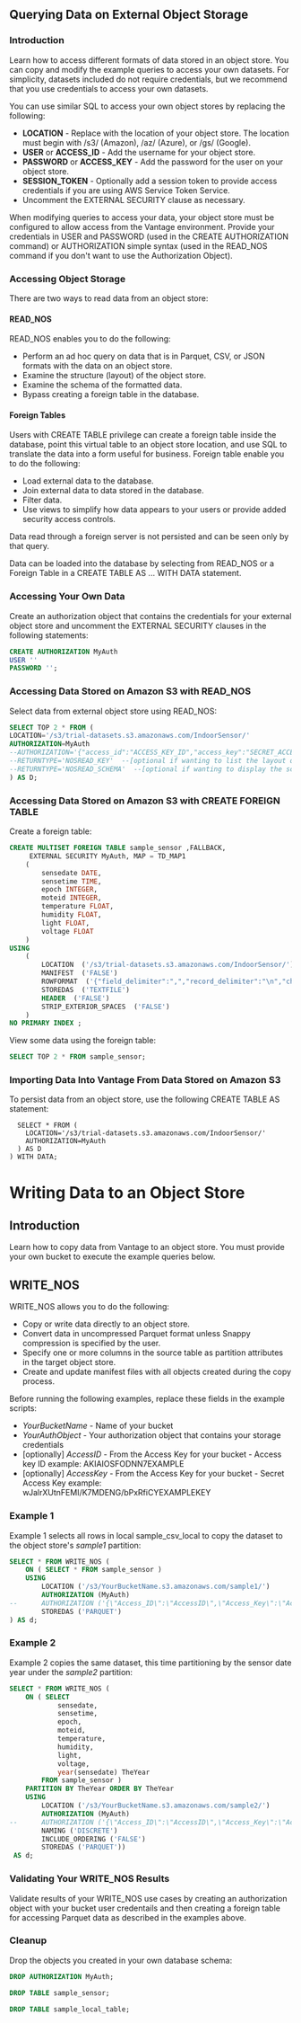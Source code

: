 ## Querying Data on External Object Storage

### Introduction

Learn how to access different formats of data stored in an object store. You can copy and modify the example queries to access your own datasets. For simplicity, datasets included do not require credentials, but we recommend that you use credentials to access your own datasets.

You can use similar SQL to access your own object stores by replacing the following:
* __LOCATION__ - Replace with the location of your object store. The location must begin with /s3/ (Amazon), /az/ (Azure), or /gs/ (Google).
* __USER__ or __ACCESS_ID__ - Add the username for your object store.
* __PASSWORD__ or __ACCESS_KEY__ - Add the password for the user on your object store.
* __SESSION_TOKEN__ - Optionally add a session token to provide access credentials if you are using AWS Service Token Service.
* Uncomment the EXTERNAL SECURITY clause as necessary.

When modifying queries to access your data, your object store must be configured to allow access from the Vantage environment. Provide your credentials in USER and PASSWORD (used in the CREATE AUTHORIZATION command) or AUTHORIZATION simple syntax (used in the READ_NOS command if you don't want to use the Authorization Object).

### Accessing Object Storage

There are two ways to read data from an object store:

#### READ_NOS

READ_NOS enables you to do the following:
* Perform an ad hoc query on data that is in Parquet, CSV, or JSON formats with the data on an object store.
* Examine the structure (layout) of the object store.
* Examine the schema of the formatted data.
* Bypass creating a foreign table in the database.

#### Foreign Tables

Users with CREATE TABLE privilege can create a foreign table inside the database, point this virtual table to an object store location, and use SQL to translate the data into a form useful for business.
Foreign table enable you to do the following:
* Load external data to the database.
* Join external data to data stored in the database.
* Filter data.
* Use views to simplify how data appears to your users or provide added security access controls.

Data read through a foreign server is not persisted and can be seen only by that query.

Data can be loaded into the database by selecting from READ_NOS or a Foreign Table in a CREATE TABLE AS ... WITH DATA statement. 

### Accessing Your Own Data

Create an authorization object that contains the credentials for your external object store and uncomment the EXTERNAL SECURITY clauses in the following statements:


```sql
CREATE AUTHORIZATION MyAuth
USER ''
PASSWORD '';
```

### Accessing Data Stored on Amazon S3 with READ_NOS

Select data from external object store using READ_NOS:


```sql
SELECT TOP 2 * FROM (
LOCATION='/s3/trial-datasets.s3.amazonaws.com/IndoorSensor/'
AUTHORIZATION=MyAuth
--AUTHORIZATION='{"access_id":"ACCESS_KEY_ID","access_key":"SECRET_ACCESS_KEY"}'  --[optional AUTHORIZATION using direct credentials]
--RETURNTYPE='NOSREAD_KEY'  --[optional if wanting to list the layout of the object store]
--RETURNTYPE='NOSREAD_SCHEMA'  --[optional if wanting to display the schema of the data files] 
) AS D;
```

### Accessing Data Stored on Amazon S3 with CREATE FOREIGN TABLE

Create a foreign table:


```sql
CREATE MULTISET FOREIGN TABLE sample_sensor ,FALLBACK,
     EXTERNAL SECURITY MyAuth, MAP = TD_MAP1
    (
        sensedate DATE,
        sensetime TIME,
        epoch INTEGER,
        moteid INTEGER,
        temperature FLOAT,
        humidity FLOAT,
        light FLOAT,
        voltage FLOAT
    )
USING
    (
        LOCATION  ('/s3/trial-datasets.s3.amazonaws.com/IndoorSensor/')
        MANIFEST  ('FALSE')
        ROWFORMAT  ('{"field_delimiter":",","record_delimiter":"\n","character_set":"LATIN"}')
        STOREDAS  ('TEXTFILE')
        HEADER  ('FALSE')
        STRIP_EXTERIOR_SPACES  ('FALSE')
    )
NO PRIMARY INDEX ;
```

View some data using the foreign table:


```sql
SELECT TOP 2 * FROM sample_sensor;
```

### Importing Data Into Vantage From Data Stored on Amazon S3

To persist data from an object store, use the following CREATE TABLE AS statement:

```CREATE MULTISET TABLE sample_local_table AS (
  SELECT * FROM (
    LOCATION='/s3/trial-datasets.s3.amazonaws.com/IndoorSensor/'
    AUTHORIZATION=MyAuth
  ) AS D
) WITH DATA;
```


# Writing Data to an Object Store
    
## Introduction

Learn how to copy data from Vantage to an object store. You must provide your own bucket to execute the example queries below.

## WRITE_NOS

WRITE_NOS allows you to do the following:
* Copy or write data directly to an object store.
* Convert data in uncompressed Parquet format unless Snappy compression is specified by the user.
* Specify one or more columns in the source table as partition attributes in the target object store.
* Create and update manifest files with all objects created during the copy process.

Before running the following examples, replace these fields in the example scripts:
* *YourBucketName* - Name of your bucket
* *YourAuthObject* - Your authorization object that contains your storage credentials
* [optionally] *AccessID* - From the Access Key for your bucket - Access key ID example: AKIAIOSFODNN7EXAMPLE
* [optionally] *AccessKey* - From the Access Key for your bucket - Secret Access Key example: wJalrXUtnFEMI/K7MDENG/bPxRfiCYEXAMPLEKEY

### Example 1 
Example 1 selects all rows in local sample_csv_local to copy the dataset to the object store's *sample1* partition:

```sql
SELECT * FROM WRITE_NOS (
    ON ( SELECT * FROM sample_sensor )
    USING
        LOCATION ('/s3/YourBucketName.s3.amazonaws.com/sample1/')
        AUTHORIZATION (MyAuth)
--      AUTHORIZATION ('{\"Access_ID\":\"AccessID\",\"Access_Key\":\"AccessKey\"}')
        STOREDAS ('PARQUET')
) AS d;
```

### Example 2 

Example 2 copies the same dataset, this time partitioning by the sensor date year under the *sample2* partition:

```sql
SELECT * FROM WRITE_NOS (
    ON ( SELECT
            sensedate,
            sensetime,
            epoch,
            moteid,
            temperature,
            humidity,
            light,
            voltage,
            year(sensedate) TheYear
        FROM sample_sensor )
    PARTITION BY TheYear ORDER BY TheYear
    USING
        LOCATION ('/s3/YourBucketName.s3.amazonaws.com/sample2/')
        AUTHORIZATION (MyAuth)
--      AUTHORIZATION ('{\"Access_ID\":\"AccessID\",\"Access_Key\":\"AccessKey\"}')
        NAMING ('DISCRETE')
        INCLUDE_ORDERING ('FALSE')
        STOREDAS ('PARQUET'))
 AS d;
```

### Validating Your WRITE_NOS Results

Validate results of your WRITE_NOS use cases by creating an authorization object with your bucket user credentails and then creating a foreign table for accessing Parquet data as described in the examples above. 


### Cleanup

Drop the objects you created in your own database schema:


```sql
DROP AUTHORIZATION MyAuth;
```

```sql
DROP TABLE sample_sensor;
```

```sql
DROP TABLE sample_local_table;
```
